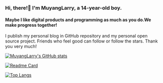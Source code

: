 ### Hi, there!👋 I'm MuyangLarry, a 14-year-old boy.
#### Maybe I like digital products and programming as much as you do.We make progress together!
I publish my personal blog in GitHub repository and my personal open source project. 
Friends who feel good can follow or follow the stars. Thank you very much!

[![MuyangLarry's GitHub stats](https://github-readme-stats.vercel.app/api?username=MuyangLarry)](https://github.com/anuraghazra/github-readme-stats)

[![Readme Card](https://github-readme-stats.vercel.app/api/pin/?username=anuraghazra&repo=github-readme-stats)](https://github.com/anuraghazra/github-readme-stats)

[![Top Langs](https://github-readme-stats.vercel.app/api/top-langs/?username=MuyangLarry&layout=compact)](https://github.com/anuraghazra/github-readme-stats)
